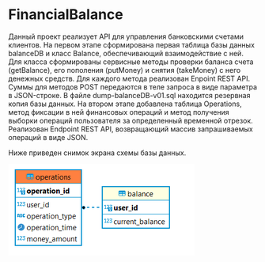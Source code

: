 # FinancialBalance
Данный проект реализует API для управления банковскими счетами клиентов.
На первом этапе сформирована первая таблица базы данных balanceDB и класс Balance, обеспечивающий взаимодействие с ней.
Для класса сформированы сервисные методы проверки баланса счета (getBalance), его пополения (putMoney) и снятия (takeMoney) с него денежных средств.
Для каждого метода реализован Enpoint REST API. Суммы для методов POST передаются в теле запроса в виде параметра в JSON-строке.
В файле dump-balanceDB-v01.sql находится резервная копия базы данных.
На втором этапе добавлена таблица Operations, метод фиксации в ней финансовых операций и метод получения выборки операций пользователя за определенный временной отрезок. Реализован Endpoint REST API, возвращающий массив запрашиваемых операций в виде JSON.


Ниже приведен снимок экрана схемы базы данных.

![Alt text](/initial_db_diag.png?raw=true "Database diagram")

